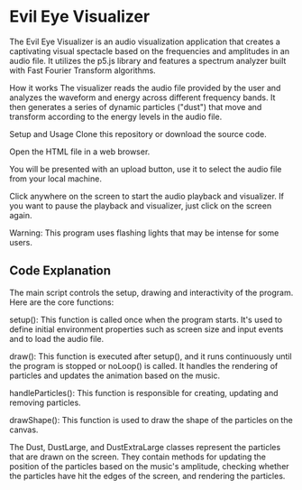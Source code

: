 # Evil Eye Visualizer


The Evil Eye Visualizer is an audio visualization application that creates a captivating visual spectacle based on the frequencies and amplitudes in an audio file. It utilizes the p5.js library and features a spectrum analyzer built with Fast Fourier Transform algorithms.

How it works
The visualizer reads the audio file provided by the user and analyzes the waveform and energy across different frequency bands. It then generates a series of dynamic particles ("dust") that move and transform according to the energy levels in the audio file.

Setup and Usage
Clone this repository or download the source code.

Open the HTML file in a web browser.

You will be presented with an upload button, use it to select the audio file from your local machine.

Click anywhere on the screen to start the audio playback and visualizer. If you want to pause the playback and visualizer, just click on the screen again.

Warning: This program uses flashing lights that may be intense for some users.

## Code Explanation
The main script controls the setup, drawing and interactivity of the program. Here are the core functions:

setup(): This function is called once when the program starts. It's used to define initial environment properties such as screen size and input events and to load the audio file.

draw(): This function is executed after setup(), and it runs continuously until the program is stopped or noLoop() is called. It handles the rendering of particles and updates the animation based on the music.

handleParticles(): This function is responsible for creating, updating and removing particles.

drawShape(): This function is used to draw the shape of the particles on the canvas.

The Dust, DustLarge, and DustExtraLarge classes represent the particles that are drawn on the screen. They contain methods for updating the position of the particles based on the music's amplitude, checking whether the particles have hit the edges of the screen, and rendering the particles.
